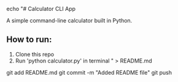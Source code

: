 echo "# Calculator CLI App

A simple command-line calculator built in Python.

## How to run:
1. Clone this repo
2. Run 'python calculator.py' in terminal
" > README.md

git add README.md
git commit -m "Added README file"
git push
